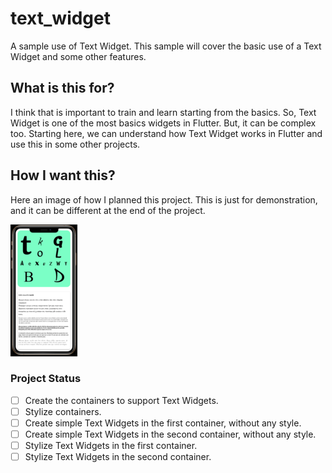 # text_widget

A sample use of Text Widget. This sample will cover the basic use of a Text Widget and some other features.

## What is this for?
I think that is important to train and learn starting from the basics. So, Text Widget is one of the most basics widgets in Flutter. But, it can be complex too. Starting here, we can understand how Text Widget works in Flutter and use this in some other projects.

## How I want this?
Here an image of how I planned this project. This is just for demonstration, and it can be different at the end of the project.

![Flutter Text Widget Exercise Sketch](images/sketches/text-widget-sketch.png)

### Project Status
- [ ] Create the containers to support Text Widgets.
- [ ] Stylize containers.
- [ ] Create simple Text Widgets in the first container, without any style.
- [ ] Create simple Text Widgets in the second container, without any style.
- [ ] Stylize Text Widgets in the first container.
- [ ] Stylize Text Widgets in the second container.